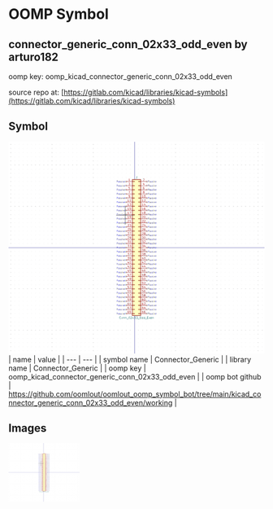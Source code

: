 # OOMP Symbol  
## connector_generic_conn_02x33_odd_even  by arturo182  
  
oomp key: oomp_kicad_connector_generic_conn_02x33_odd_even  
  
source repo at: [https://gitlab.com/kicad/libraries/kicad-symbols](https://gitlab.com/kicad/libraries/kicad-symbols)  
## Symbol  
  
[![working.png](working_600.png)](working.png)  
| name | value | 
| --- | --- | 
| symbol name | Connector_Generic | 
| library name | Connector_Generic | 
| oomp key | oomp_kicad_connector_generic_conn_02x33_odd_even | 
| oomp bot github | https://github.com/oomlout/oomlout_oomp_symbol_bot/tree/main/kicad_connector_generic_conn_02x33_odd_even/working | 
## Images  
  
[![working.png](working_140.png)](working.png)  
